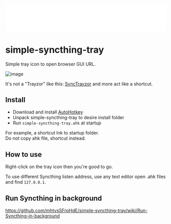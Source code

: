 ![](https://raw.githubusercontent.com/mhtvsSFrpHdE/contact-me/master/AboutIssue.svg)

# simple-syncthing-tray

Simple tray icon to open browser GUI URL.

![image](https://user-images.githubusercontent.com/10773245/149608332-8a57eb1d-6130-420b-9705-d748e1331926.png)

It's not a "Trayzor" like this: [SyncTrayzor](https://github.com/canton7/SyncTrayzor/releases/latest) and more act like a shortcut.

## Install
- Download and install [AutoHotkey](https://www.autohotkey.com)
- Unpack simple-syncthing-tray to desire install folder
- Run `simple-syncthing-tray.ahk` at startup

For example, a shortcut lnk to startup folder.  
Do not copy ahk file, shortcut instead.

## How to use
Right-click on the tray icon then you're good to go.

To use different Syncthing listen address, use any text editor open .ahk files and find `127.0.0.1`.

## Run Syncthing in background
https://github.com/mhtvsSFrpHdE/simple-syncthing-tray/wiki/Run-Syncthing-in-background
